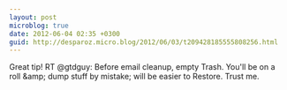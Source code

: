 ```yaml
---
layout: post
microblog: true
date: 2012-06-04 02:35 +0300
guid: http://desparoz.micro.blog/2012/06/03/t209428185555808256.html
---
```

Great tip! RT @gtdguy: Before email cleanup, empty Trash. You'll be on a roll &amp;amp; dump stuff by mistake; will be easier to Restore. Trust me.
